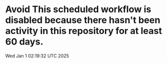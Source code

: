 # Avoid This scheduled workflow is disabled because there hasn't been activity in this repository for at least 60 days.
Wed Jan  1 02:19:32 UTC 2025
